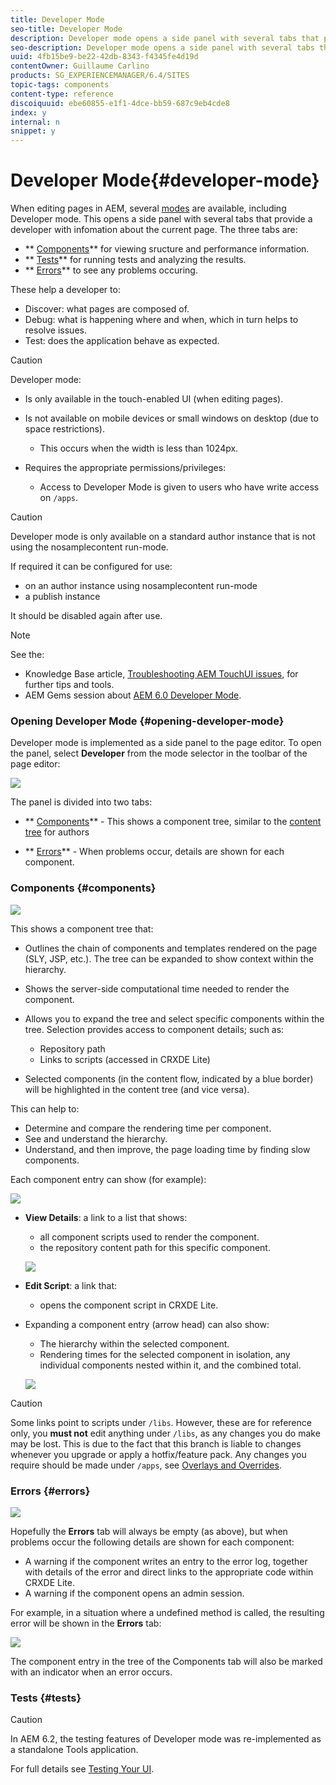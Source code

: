 ```yaml
---
title: Developer Mode
seo-title: Developer Mode
description: Developer mode opens a side panel with several tabs that provide a developer with infomation about the current page
seo-description: Developer mode opens a side panel with several tabs that provide a developer with infomation about the current page
uuid: 4fb15be9-be22-42db-8343-f4345fe4d19d
contentOwner: Guillaume Carlino
products: SG_EXPERIENCEMANAGER/6.4/SITES
topic-tags: components
content-type: reference
discoiquuid: ebe60855-e1f1-4dce-bb59-687c9eb4cde8
index: y
internal: n
snippet: y
---
```


# Developer Mode{#developer-mode}

<!--
Comment Type: remark
Last Modified By: (aheimoz)
Last Modified Date: 2018-01-18T11:19:17.324-0500
<p>might move</p>
<p>link to<br /> http://author.day.com/content/docs/en/aem/6-2/develop/components/hobbes.html<br /> http://author.day.com/content/docs/en/aem/6-2/develop/components/components-develop.html</p>
-->

When editing pages in AEM, several [modes](../../../sites/authoring/using/author-environment-tools.md#modestouchoptimizedui) are available, including Developer mode. This opens a side panel with several tabs that provide a developer with infomation about the current page. The three tabs are:

* ** [Components](#components)** for viewing sructure and performance information.
* ** [Tests](#tests)** for running tests and analyzing the results.
* ** [Errors](#errors)** to see any problems occuring.

These help a developer to:

* Discover: what pages are composed of.
* Debug: what is happening where and when, which in turn helps to resolve issues.
* Test: does the application behave as expected.

<!--
Comment Type: remark
Last Modified By: (aheimoz)
Last Modified Date: 2018-01-18T11:19:17.407-0500
<p>please confirm required permissions/privileges.</p>
-->

>[!CAUTION]
>
>Developer mode:
>
>* Is only available in the touch-enabled UI (when editing pages).
>* Is not available on mobile devices or small windows on desktop (due to space restrictions).  
>
>    * This occurs when the width is less than 1024px.  
>
>* Requires the appropriate permissions/privileges:  
>
>    * Access to Developer Mode is given to users who have write access on `/apps`.
>

<!--
Comment Type: remark
Last Modified By: (aheimoz)
Last Modified Date: 2018-01-18T11:19:17.490-0500
<p>what exactly needs documenting for <a href="https://jira.corp.adobe.com/browse/DOC-5442">https://jira.corp.adobe.com/browse/DOC-5442</a> on this page?</p>
<p>would the following with a link to the full documentation be sufficient (when it's written)?</p>
<p> </p>
-->

>[!CAUTION]
>
>Developer mode is only available on a standard author instance that is not using the nosamplecontent run-mode.
>
>If required it can be configured for use:
>
>* on an author instance using nosamplecontent run-mode   
>* a publish instance
>
>It should be disabled again after use.

<!--
Comment Type: remark
Last Modified By: (aheimoz)
Last Modified Date: 2018-01-18T11:19:17.571-0500
<p>is the Gems session still appropriate?</p>
-->

>[!NOTE]
>
>See the:
>
>* Knowledge Base article, [Troubleshooting AEM TouchUI issues](/content/help/en/experience-manager/kb/troubleshooting-aem-touchui-issues), for further tips and tools.
>* AEM Gems session about [AEM 6.0 Developer Mode](http://docs.adobe.com/content/ddc/en/gems/aem-6-0-developer-mode.html).
>

### Opening Developer Mode {#opening-developer-mode}

Developer mode is implemented as a side panel to the page editor. To open the panel, select **Developer** from the mode selector in the toolbar of the page editor:

![](assets/chlimage_1-247.png)

The panel is divided into two tabs:

* ** [Components](../../../sites/developing/using/developer-mode.md#main-pars-title)** - This shows a component tree, similar to the [content tree](../../../sites/authoring/using/author-environment-tools.md#main-pars-title-96d3) for authors

* ** [Errors](../../../sites/developing/using/developer-mode.md#main-pars-title-616897002)** - When problems occur, details are shown for each component.

### Components {#components}

<!--
Comment Type: remark
Last Modified By: (aheimoz)
Last Modified Date: 2018-01-18T11:19:17.774-0500
<p>is there more - enough to justify its own page?</p>
-->

<!--
Comment Type: remark
Last Modified By: (aheimoz)
Last Modified Date: 2018-01-18T11:19:17.800-0500
<p>what are the possible colours for the timings (eg orange, yellow, ???)? and their significance?</p>
<p>is the following true? what about orange/yellow?</p>
<p>"Timers:</p>
<ul>
<li>The component render times that are excessively slow should be displayed in red.</li>
<li>Excessively slow means that it takes 3x longer than the average to render (always consider the time of the component itself, basically substracting the time sub-components took to render).</li>
<li>Parent components of slow components should display some hint that they have a slow child.</li>
<li>If the page takes more that 100ms to render, it's time should be displayed in big fat blinking shaking phosphorescent red.</li>
</ul>
<p>"</p>
-->

![](assets/chlimage_1-248.png) 

<!--
Comment Type: remark
Last Modified By: (aheimoz)
Last Modified Date: 2018-01-18T11:19:17.860-0500
<p>what the difference between links provided by View Details and the one provided via Edit Script (this component one appears in the both).....just quicker access?<br /> </p>
-->

This shows a component tree that:

* Outlines the chain of components and templates rendered on the page (SLY, JSP, etc.). The tree can be expanded to show context within the hierarchy.  
* Shows the server-side computational time needed to render the component.
* Allows you to expand the tree and select specific components within the tree. Selection provides access to component details; such as:

    * Repository path
    * Links to scripts (accessed in CRXDE Lite)

* Selected components (in the content flow, indicated by a blue border) will be highlighted in the content tree (and vice versa).

This can help to:

* Determine and compare the rendering time per component.
* See and understand the hierarchy.  
* Understand, and then improve, the page loading time by finding slow components.

Each component entry can show (for example):

![](assets/chlimage_1-249.png)

* **View Details**: a link to a list that shows:

    * all component scripts used to render the component.
    * the repository content path for this specific component.

  ![](assets/chlimage_1-250.png)

* **Edit Script**: a link that:

    * opens the component script in CRXDE Lite.

* Expanding a component entry (arrow head) can also show:

    * The hierarchy within the selected component.
    * Rendering times for the selected component in isolation, any individual components nested within it, and the combined total.

  ![](assets/chlimage_1-251.png)

>[!CAUTION]
>
>Some links point to scripts under `/libs`. However, these are for reference only, you **must not** edit anything under `/libs`, as any changes you do make may be lost. This is due to the fact that this branch is liable to changes whenever you upgrade or apply a hotfix/feature pack. Any changes you require should be made under `/apps`, see [Overlays and Overrides](../../../sites/developing/using/overlays.md).

### Errors {#errors}

![](assets/chlimage_1-252.png)

Hopefully the **Errors** tab will always be empty (as above), but when problems occur the following details are shown for each component:

* A warning if the component writes an entry to the error log, together with details of the error and direct links to the appropriate code within CRXDE Lite.  
* A warning if the component opens an admin session.

<!--
Comment Type: remark
Last Modified By: (aheimoz)
Last Modified Date: 2018-01-18T11:19:18.390-0500
<p>these are from the 6.0 Gems session - any better examples from 6.1 ? how to reproduce an error (example used in gems doesn't seem to work any more - better error handling? :)<br /> </p>
-->

For example, in a situation where a undefined method is called, the resulting error will be shown in the **Errors** tab:

![](assets/chlimage_1-253.png)

The component entry in the tree of the Components tab will also be marked with an indicator when an error occurs.

### Tests {#tests}

>[!CAUTION]
>
>In AEM 6.2, the testing features of Developer mode was re-implemented as a standalone Tools application.
>
>For full details see [Testing Your UI](../../../sites/developing/using/hobbes.md).

